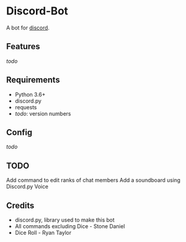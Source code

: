 # Discord-Bot
A bot for [discord](https://discordapp.com/).

## Features
*todo*

## Requirements
* Python 3.6+
* discord.py
* requests
* *todo*: version numbers

## Config
*todo*

## TODO
Add command to edit ranks of chat members
Add a soundboard using Discord.py Voice

## Credits
* discord.py, library used to make this bot
* All commands excluding Dice - Stone Daniel
* Dice Roll - Ryan Taylor
